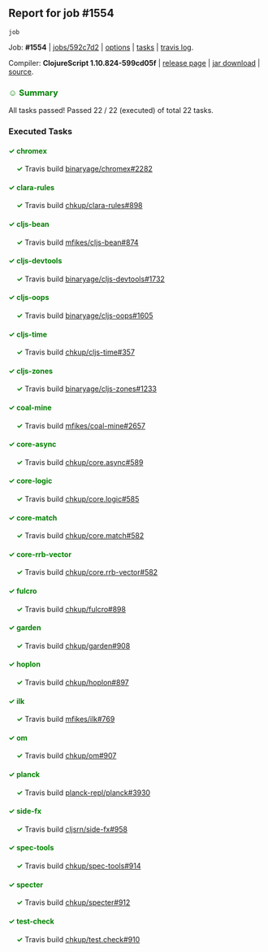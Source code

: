 ## Report for job #1554
```
job
```


Job: **#1554** | [jobs/592c7d2](https://github.com/cljs-oss/canary/commit/592c7d2a27bc58a34e8c57ec6b4be9fbcd8363f9) | [options](options.edn) | [tasks](tasks.edn) | [travis log](https://travis-ci.org/cljs-oss/canary/builds/732488765).

Compiler: **ClojureScript 1.10.824-599cd05f** | [release page](https://github.com/cljs-oss/canary/releases/tag/r1.10.824-599cd05f) | [jar download](https://github.com/cljs-oss/canary/releases/download/r1.10.824-599cd05f/clojurescript-1.10.824-599cd05f.jar) | [source](https://github.com/clojure/clojurescript/commit/599cd05fd271b4ce672e8a6124f0f785b1b3b2d0).

### <b style='color:green'>☺ Summary</b>

All tasks passed! Passed 22 / 22 (executed) of total 22 tasks.

### Executed Tasks

#### <b style='color:green'>&#x2713; chromex</b>
&nbsp;&nbsp;&nbsp;&nbsp;<b style='color:green'>&#x2713;</b> Travis build [binaryage/chromex#2282](https://travis-ci.org/binaryage/chromex/builds/732489042)<br>

#### <b style='color:green'>&#x2713; clara-rules</b>
&nbsp;&nbsp;&nbsp;&nbsp;<b style='color:green'>&#x2713;</b> Travis build [chkup/clara-rules#898](https://travis-ci.org/chkup/clara-rules/builds/732489044)<br>

#### <b style='color:green'>&#x2713; cljs-bean</b>
&nbsp;&nbsp;&nbsp;&nbsp;<b style='color:green'>&#x2713;</b> Travis build [mfikes/cljs-bean#874](https://travis-ci.org/mfikes/cljs-bean/builds/732489046)<br>

#### <b style='color:green'>&#x2713; cljs-devtools</b>
&nbsp;&nbsp;&nbsp;&nbsp;<b style='color:green'>&#x2713;</b> Travis build [binaryage/cljs-devtools#1732](https://travis-ci.org/binaryage/cljs-devtools/builds/732489048)<br>

#### <b style='color:green'>&#x2713; cljs-oops</b>
&nbsp;&nbsp;&nbsp;&nbsp;<b style='color:green'>&#x2713;</b> Travis build [binaryage/cljs-oops#1605](https://travis-ci.org/binaryage/cljs-oops/builds/732489052)<br>

#### <b style='color:green'>&#x2713; cljs-time</b>
&nbsp;&nbsp;&nbsp;&nbsp;<b style='color:green'>&#x2713;</b> Travis build [chkup/cljs-time#357](https://travis-ci.org/chkup/cljs-time/builds/732489054)<br>

#### <b style='color:green'>&#x2713; cljs-zones</b>
&nbsp;&nbsp;&nbsp;&nbsp;<b style='color:green'>&#x2713;</b> Travis build [binaryage/cljs-zones#1233](https://travis-ci.org/binaryage/cljs-zones/builds/732489057)<br>

#### <b style='color:green'>&#x2713; coal-mine</b>
&nbsp;&nbsp;&nbsp;&nbsp;<b style='color:green'>&#x2713;</b> Travis build [mfikes/coal-mine#2657](https://travis-ci.org/mfikes/coal-mine/builds/732489066)<br>

#### <b style='color:green'>&#x2713; core-async</b>
&nbsp;&nbsp;&nbsp;&nbsp;<b style='color:green'>&#x2713;</b> Travis build [chkup/core.async#589](https://travis-ci.org/chkup/core.async/builds/732489074)<br>

#### <b style='color:green'>&#x2713; core-logic</b>
&nbsp;&nbsp;&nbsp;&nbsp;<b style='color:green'>&#x2713;</b> Travis build [chkup/core.logic#585](https://travis-ci.org/chkup/core.logic/builds/732489076)<br>

#### <b style='color:green'>&#x2713; core-match</b>
&nbsp;&nbsp;&nbsp;&nbsp;<b style='color:green'>&#x2713;</b> Travis build [chkup/core.match#582](https://travis-ci.org/chkup/core.match/builds/732489078)<br>

#### <b style='color:green'>&#x2713; core-rrb-vector</b>
&nbsp;&nbsp;&nbsp;&nbsp;<b style='color:green'>&#x2713;</b> Travis build [chkup/core.rrb-vector#582](https://travis-ci.org/chkup/core.rrb-vector/builds/732489080)<br>

#### <b style='color:green'>&#x2713; fulcro</b>
&nbsp;&nbsp;&nbsp;&nbsp;<b style='color:green'>&#x2713;</b> Travis build [chkup/fulcro#898](https://travis-ci.org/chkup/fulcro/builds/732489082)<br>

#### <b style='color:green'>&#x2713; garden</b>
&nbsp;&nbsp;&nbsp;&nbsp;<b style='color:green'>&#x2713;</b> Travis build [chkup/garden#908](https://travis-ci.org/chkup/garden/builds/732489148)<br>

#### <b style='color:green'>&#x2713; hoplon</b>
&nbsp;&nbsp;&nbsp;&nbsp;<b style='color:green'>&#x2713;</b> Travis build [chkup/hoplon#897](https://travis-ci.org/chkup/hoplon/builds/732489093)<br>

#### <b style='color:green'>&#x2713; ilk</b>
&nbsp;&nbsp;&nbsp;&nbsp;<b style='color:green'>&#x2713;</b> Travis build [mfikes/ilk#769](https://travis-ci.org/mfikes/ilk/builds/732489109)<br>

#### <b style='color:green'>&#x2713; om</b>
&nbsp;&nbsp;&nbsp;&nbsp;<b style='color:green'>&#x2713;</b> Travis build [chkup/om#907](https://travis-ci.org/chkup/om/builds/732489146)<br>

#### <b style='color:green'>&#x2713; planck</b>
&nbsp;&nbsp;&nbsp;&nbsp;<b style='color:green'>&#x2713;</b> Travis build [planck-repl/planck#3930](https://travis-ci.org/planck-repl/planck/builds/732489095)<br>

#### <b style='color:green'>&#x2713; side-fx</b>
&nbsp;&nbsp;&nbsp;&nbsp;<b style='color:green'>&#x2713;</b> Travis build [cljsrn/side-fx#958](https://travis-ci.org/cljsrn/side-fx/builds/732489157)<br>

#### <b style='color:green'>&#x2713; spec-tools</b>
&nbsp;&nbsp;&nbsp;&nbsp;<b style='color:green'>&#x2713;</b> Travis build [chkup/spec-tools#914](https://travis-ci.org/chkup/spec-tools/builds/732489152)<br>

#### <b style='color:green'>&#x2713; specter</b>
&nbsp;&nbsp;&nbsp;&nbsp;<b style='color:green'>&#x2713;</b> Travis build [chkup/specter#912](https://travis-ci.org/chkup/specter/builds/732489100)<br>

#### <b style='color:green'>&#x2713; test-check</b>
&nbsp;&nbsp;&nbsp;&nbsp;<b style='color:green'>&#x2713;</b> Travis build [chkup/test.check#910](https://travis-ci.org/chkup/test.check/builds/732489115)<br>
